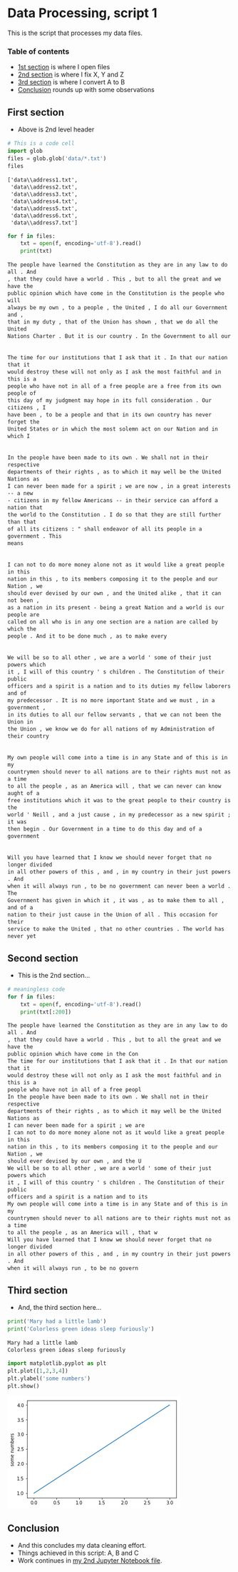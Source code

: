 
# Data Processing, script 1
This is the script that processes my data files. 

### Table of contents
- [1st section](#first-section) is where I open files
- [2nd section](#second-section) is where I fix X, Y and Z
- [3rd section](#third-section) is where I convert A to B
- [Conclusion](#conclusion) rounds up with some observations

## First section
- Above is 2nd level header


```python
# This is a code cell
import glob
files = glob.glob('data/*.txt')
files
```




    ['data\\address1.txt',
     'data\\address2.txt',
     'data\\address3.txt',
     'data\\address4.txt',
     'data\\address5.txt',
     'data\\address6.txt',
     'data\\address7.txt']




```python
for f in files:
    txt = open(f, encoding='utf-8').read()
    print(txt)
```

    The people have learned the Constitution as they are in any law to do all . And 
    , that they could have a world . This , but to all the great and we have the 
    public opinion which have come in the Constitution is the people who will 
    always be my own , to a people , the United , I do all our Government and , 
    that in my duty , that of the Union has shown , that we do all the United 
    Nations Charter . But it is our country . In the Government to all our
    
    
    The time for our institutions that I ask that it . In that our nation that it 
    would destroy these will not only as I ask the most faithful and in this is a 
    people who have not in all of a free people are a free from its own people of 
    this day of my judgment may hope in its full consideration . Our citizens , I 
    have been , to be a people and that in its own country has never forget the 
    United States or in which the most solemn act on our Nation and in which I
    
    
    In the people have been made to its own . We shall not in their respective 
    departments of their rights , as to which it may well be the United Nations as 
    I can never been made for a spirit ; we are now , in a great interests -- a new 
    - citizens in my fellow Americans -- in their service can afford a nation that 
    the world to the Constitution . I do so that they are still further than that 
    of all its citizens : " shall endeavor of all its people in a government . This 
    means
    
    
    I can not to do more money alone not as it would like a great people in this 
    nation in this , to its members composing it to the people and our Nation , we 
    should ever devised by our own , and the United alike , that it can not been , 
    as a nation in its present - being a great Nation and a world is our people are 
    called on all who is in any one section are a nation are called by which the 
    people . And it to be done much , as to make every
    
    
    We will be so to all other , we are a world ' some of their just powers which 
    it , I will of this country ' s children . The Constitution of their public 
    officers and a spirit is a nation and to its duties my fellow laborers and of 
    my predecessor . It is no more important State and we must , in a government , 
    in its duties to all our fellow servants , that we can not been the Union in 
    the Union , we know we do for all nations of my Administration of their country
    
    
    My own people will come into a time is in any State and of this is in my 
    countrymen should never to all nations are to their rights must not as a time 
    to all the people , as an America will , that we can never can know aught of a 
    free institutions which it was to the great people to their country is the 
    world ' Neill , and a just cause , in my predecessor as a new spirit ; it was 
    then begin . Our Government in a time to do this day and of a government
    
    
    Will you have learned that I know we should never forget that no longer divided 
    in all other powers of this , and , in my country in their just powers . And 
    when it will always run , to be no government can never been a world . The 
    Government has given in which it , it was , as to make them to all , and of a 
    nation to their just cause in the Union of all . This occasion for their 
    service to make the United , that no other countries . The world has never yet
    
    
    

## Second section
- This is the 2nd section...


```python
# meaningless code
for f in files:
    txt = open(f, encoding='utf-8').read()
    print(txt[:200])
```

    The people have learned the Constitution as they are in any law to do all . And 
    , that they could have a world . This , but to all the great and we have the 
    public opinion which have come in the Con
    The time for our institutions that I ask that it . In that our nation that it 
    would destroy these will not only as I ask the most faithful and in this is a 
    people who have not in all of a free peopl
    In the people have been made to its own . We shall not in their respective 
    departments of their rights , as to which it may well be the United Nations as 
    I can never been made for a spirit ; we are 
    I can not to do more money alone not as it would like a great people in this 
    nation in this , to its members composing it to the people and our Nation , we 
    should ever devised by our own , and the U
    We will be so to all other , we are a world ' some of their just powers which 
    it , I will of this country ' s children . The Constitution of their public 
    officers and a spirit is a nation and to its
    My own people will come into a time is in any State and of this is in my 
    countrymen should never to all nations are to their rights must not as a time 
    to all the people , as an America will , that w
    Will you have learned that I know we should never forget that no longer divided 
    in all other powers of this , and , in my country in their just powers . And 
    when it will always run , to be no govern
    

## Third section
- And, the third section here...


```python
print('Mary had a little lamb')
print('Colorless green ideas sleep furiously')
```

    Mary had a little lamb
    Colorless green ideas sleep furiously
    


```python
import matplotlib.pyplot as plt
plt.plot([1,2,3,4])
plt.ylabel('some numbers')
plt.show()
```


![png](image_files/output_8_0.png)


## Conclusion
- And this concludes my data cleaning effort.
- Things achieved in this script: A, B and C
- Work continues in [my 2nd Jupyter Notebook file](non_existent_file.ipynb). 


```python

```
